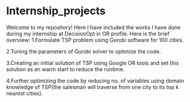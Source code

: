 # Internship_projects
Welcome to my repository! Here I have included the works I have done during my internship at DecisionOpt in OR profile.
Here is the brief overview:
1.Formulate TSP problem using Gurobi software for 100 cities.

2.Tuning the parameters of Gurobi solver to optimize the code.

3.Creating an initial solution of TSP using Google OR tools and set this solution as an warm start to reduce the runtime.

4.Further optimizing the code by reducing no. of variables using domain knowledge of TSP(the salesman will traverse from one city to its top k nearest cities).
